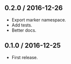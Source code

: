 ## 0.2.0 / 2016-12-26

- Export marker namespace.
- Add tests.
- Better docs.


## 0.1.0 / 2016-12-25

- First release.
